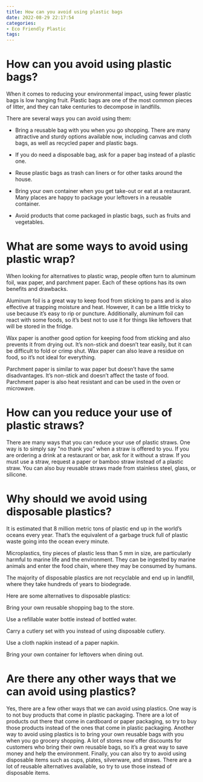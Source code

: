 ```yaml
---
title: How can you avoid using plastic bags
date: 2022-08-29 22:17:54
categories:
- Eco Friendly Plastic
tags:
---
```



#  How can you avoid using plastic bags?

When it comes to reducing your environmental impact, using fewer plastic bags is low hanging fruit. Plastic bags are one of the most common pieces of litter, and they can take centuries to decompose in landfills.

There are several ways you can avoid using them:

* Bring a reusable bag with you when you go shopping. There are many attractive and sturdy options available now, including canvas and cloth bags, as well as recycled paper and plastic bags.

* If you do need a disposable bag, ask for a paper bag instead of a plastic one.

* Reuse plastic bags as trash can liners or for other tasks around the house.

* Bring your own container when you get take-out or eat at a restaurant. Many places are happy to package your leftovers in a reusable container.

* Avoid products that come packaged in plastic bags, such as fruits and vegetables.

#  What are some ways to avoid using plastic wrap?

When looking for alternatives to plastic wrap, people often turn to aluminum foil, wax paper, and parchment paper. Each of these options has its own benefits and drawbacks.

Aluminum foil is a great way to keep food from sticking to pans and is also effective at trapping moisture and heat. However, it can be a little tricky to use because it’s easy to rip or puncture. Additionally, aluminum foil can react with some foods, so it’s best not to use it for things like leftovers that will be stored in the fridge.

Wax paper is another good option for keeping food from sticking and also prevents it from drying out. It’s non-stick and doesn’t tear easily, but it can be difficult to fold or crimp shut. Wax paper can also leave a residue on food, so it’s not ideal for everything.

Parchment paper is similar to wax paper but doesn’t have the same disadvantages. It’s non-stick and doesn’t affect the taste of food. Parchment paper is also heat resistant and can be used in the oven or microwave.

#  How can you reduce your use of plastic straws?

There are many ways that you can reduce your use of plastic straws. One way is to simply say "no thank you" when a straw is offered to you. If you are ordering a drink at a restaurant or bar, ask for it without a straw. If you must use a straw, request a paper or bamboo straw instead of a plastic straw. You can also buy reusable straws made from stainless steel, glass, or silicone.

#  Why should we avoid using disposable plastics?

It is estimated that 8 million metric tons of plastic end up in the world’s oceans every year. That’s the equivalent of a garbage truck full of plastic waste going into the ocean every minute.

Microplastics, tiny pieces of plastic less than 5 mm in size, are particularly harmful to marine life and the environment. They can be ingested by marine animals and enter the food chain, where they may be consumed by humans.

The majority of disposable plastics are not recyclable and end up in landfill, where they take hundreds of years to biodegrade.

Here are some alternatives to disposable plastics:

Bring your own reusable shopping bag to the store.

Use a refillable water bottle instead of bottled water.

 Carry a cutlery set with you instead of using disposable cutlery.

Use a cloth napkin instead of a paper napkin.

Bring your own container for leftovers when dining out.

#  Are there any other ways that we can avoid using plastics?

Yes, there are a few other ways that we can avoid using plastics. One way is to not buy products that come in plastic packaging. There are a lot of products out there that come in cardboard or paper packaging, so try to buy those products instead of the ones that come in plastic packaging. Another way to avoid using plastics is to bring your own reusable bags with you when you go grocery shopping. A lot of stores now offer discounts for customers who bring their own reusable bags, so it’s a great way to save money and help the environment. Finally, you can also try to avoid using disposable items such as cups, plates, silverware, and straws. There are a lot of reusable alternatives available, so try to use those instead of disposable items.